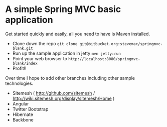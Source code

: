 # A simple Spring MVC basic application

Get started quickly and easily, all you need to have is Maven installed.

 - Clone down the repo `git clone git@bitbucket.org:stevemac/springmvc-blank.git`
 - Run up the sample application in jetty `mvn jetty:run`
 - Point your web browser to `http://localhost:8080/springmvc-blank/index`
 - Profit!!

Over time I hope to add other branches including other sample technologies.

 * Sitemesh ( http://github.com/sitemesh / http://wiki.sitemesh.org/display/sitemesh/Home )
 * Angular
 * Twitter Bootstrap
 * Hibernate
 * Backbone

